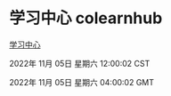 # 学习中心 colearnhub
[学习中心](http://59.174.11.182:56308/colearnhub/)

2022年 11月 05日 星期六 12:00:02 CST

2022年 11月 05日 星期六 04:00:02 GMT
